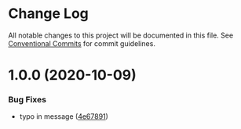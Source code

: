 # Change Log

All notable changes to this project will be documented in this file.
See [Conventional Commits](https://conventionalcommits.org) for commit guidelines.

<a name="1.0.0"></a>
# 1.0.0 (2020-10-09)


### Bug Fixes

* typo in message ([4e67891](https://github.com/Grants52/lerna-conventional-commits/commit/4e67891))
